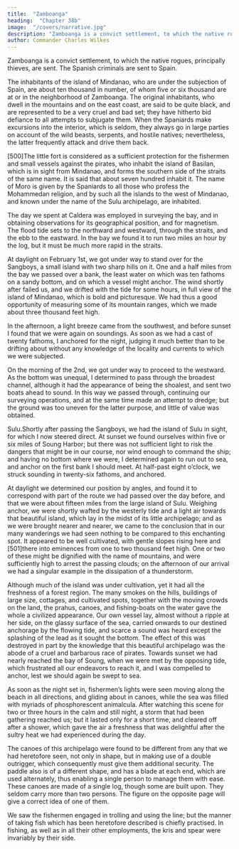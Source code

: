 ```yaml
---
title:  "Zamboanga"
heading:  "Chapter 38b"
image:  "/covers/narrative.jpg"
description: "Zamboanga is a convict settlement, to which the native rogues, principally thieves, are sent. The Spanish criminals are sent to Spain."
author: Commander Charles Wilkes
---
```



Zamboanga is a convict settlement, to which the native rogues, principally thieves, are sent. The Spanish criminals are sent to Spain.

The inhabitants of the island of Mindanao, who are under the subjection of Spain, are about ten thousand in number, of whom five or six thousand are at or in the neighborhood of Zamboanga. The original inhabitants, who dwell in the mountains and on the east coast, are said to be quite black, and are represented to be a very cruel and bad set; they have hitherto bid defiance to all attempts to subjugate them. When the Spaniards make excursions into the interior, which is seldom, they always go in large parties on account of the wild beasts, serpents, and hostile natives; nevertheless, the latter frequently attack and drive them back.

[500]The little fort is considered as a sufficient protection for the fishermen and small vessels against the pirates, who inhabit the island of Basilan, which is in sight from Mindanao, and forms the southern side of the straits of the same name. It is said that about seven hundred inhabit it. The name of Moro is given by the Spaniards to all those who profess the Mohammedan religion, and by such all the islands to the west of Mindanao, and known under the name of the Sulu archipelago, are inhabited.

The day we spent at Caldera was employed in surveying the bay, and in obtaining observations for its geographical position, and for magnetism. The flood tide sets to the northward and westward, through the straits, and the ebb to the eastward. In the bay we found it to run two miles an hour by the log, but it must be much more rapid in the straits.

At daylight on February 1st, we got under way to stand over for the Sangboys, a small island with two sharp hills on it. One and a half miles from the bay we passed over a bank, the least water on which was ten fathoms on a sandy bottom, and on which a vessel might anchor. The wind shortly after failed us, and we drifted with the tide for some hours, in full view of the island of Mindanao, which is bold and picturesque. We had thus a good opportunity of measuring some of its mountain ranges, which we made about three thousand feet high.

In the afternoon, a light breeze came from the southwest, and before sunset I found that we were again on soundings. As soon as we had a cast of twenty fathoms, I anchored for the night, judging it much better than to be drifting about without any knowledge of the locality and currents to which we were subjected.

On the morning of the 2nd, we got under way to proceed to the westward. As the bottom was unequal, I determined to pass through the broadest channel, although it had the appearance of being the shoalest, and sent two boats ahead to sound. In this way we passed through, continuing our surveying operations, and at the same time made an attempt to dredge; but the ground was too uneven for the latter purpose, and little of value was obtained.

Sulu.Shortly after passing the Sangboys, we had the island of Sulu in sight, for which I now steered direct. At sunset we found ourselves within five or six miles of Soung Harbor; but there was not sufficient light to risk the dangers that might be in our course, nor wind enough to command the ship; and having no bottom where we were, I determined again to run out to sea, and anchor on the first bank I should meet. At half-past eight o’clock, we struck sounding in twenty-six fathoms, and anchored.

At daylight we determined our position by angles, and found it to correspond with part of the route we had passed over the day before, and that we were about fifteen miles from the large island of Sulu. Weighing anchor, we were shortly wafted by the westerly tide and a light air towards that beautiful island, which lay in the midst of its little archipelago; and as we were brought nearer and nearer, we came to the conclusion that in our many wanderings we had seen nothing to be compared to this enchanting spot. It appeared to be well cultivated, with gentle slopes rising here and [501]there into eminences from one to two thousand feet high. One or two of these might be dignified with the name of mountains, and were sufficiently high to arrest the passing clouds; on the afternoon of our arrival we had a singular example in the dissipation of a thunderstorm.

Although much of the island was under cultivation, yet it had all the freshness of a forest region. The many smokes on the hills, buildings of large size, cottages, and cultivated spots, together with the moving crowds on the land, the prahus, canoes, and fishing-boats on the water gave the whole a civilized appearance. Our own vessel lay, almost without a ripple at her side, on the glassy surface of the sea, carried onwards to our destined anchorage by the flowing tide, and scarce a sound was heard except the splashing of the lead as it sought the bottom. The effect of this was destroyed in part by the knowledge that this beautiful archipelago was the abode of a cruel and barbarous race of pirates. Towards sunset we had nearly reached the bay of Soung, when we were met by the opposing tide, which frustrated all our endeavors to reach it, and I was compelled to anchor, lest we should again be swept to sea.

As soon as the night set in, fishermen’s lights were seen moving along the beach in all directions, and gliding about in canoes, while the sea was filled with myriads of phosphorescent animalcula. After watching this scene for two or three hours in the calm and still night, a storm that had been gathering reached us; but it lasted only for a short time, and cleared off after a shower, which gave the air a freshness that was delightful after the sultry heat we had experienced during the day.

The canoes of this archipelago were found to be different from any that we had heretofore seen, not only in shape, but in making use of a double outrigger, which consequently must give them additional security. The paddle also is of a different shape, and has a blade at each end, which are used alternately, thus enabling a single person to manage them with ease. These canoes are made of a single log, though some are built upon. They seldom carry more than two persons. The figure on the opposite page will give a correct idea of one of them.

We saw the fishermen engaged in trolling and using the line; but the manner of taking fish which has been heretofore described is chiefly practised. In fishing, as well as in all their other employments, the kris and spear were invariably by their side.


